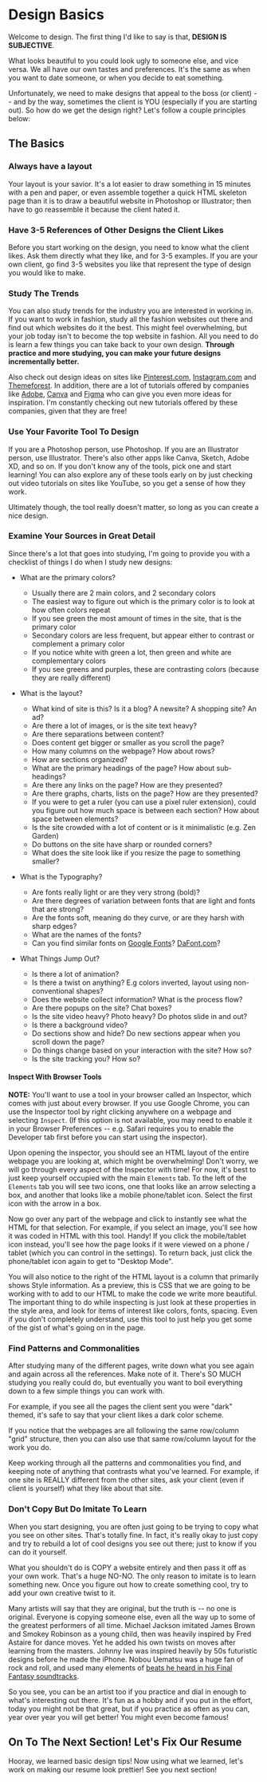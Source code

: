 # Design Basics

Welcome to design.  The first thing I'd like to say is that, **DESIGN IS SUBJECTIVE**.  

What looks beautiful to you could look ugly to someone else, and vice versa.  We all have our own tastes and preferences.   It's the same as when you want to date someone, or when you decide to eat something.  

Unfortunately, we need to make designs that appeal to the boss (or client) -- and by the way, sometimes the client is YOU (especially if you are starting out).  So how do we get the design right?  Let's follow a couple principles below:

## The Basics

### Always have a layout

Your layout is your savior.  It's a lot easier to draw something in 15 minutes with a pen and paper, or even assemble together a quick HTML skeleton page than it is to draw a beautiful website in Photoshop or Illustrator; then have to go reassemble it because the client hated it.   

### Have 3-5 References of Other Designs the Client Likes

Before you start working on the design, you need to know what the client likes.  Ask them directly what they like, and for 3-5 examples.  If you are your own client, go find 3-5 websites you like that represent the type of design you would like to make.   

### Study The Trends

You can also study trends for the industry you are interested in working in.  If you want to work in fashion, study all the fashion websites out there and find out which websites do it the best.  This might feel overwhelming, but your job today isn't to become the top website in fashion.  All you need to do is learn a few things you can take back to your own design.  **Through practice and more studying, you can make your future designs incrementally better.**

Also check out design ideas on sites like [Pinterest.com](https://pinterest.com), [Instagram.com](https://instagram.com) and [Themeforest](https://themeforest.net/).  In addition, there are a lot of tutorials offered by companies like [Adobe](https://adobe.com), [Canva](https://canva.com) and [Figma](https://figma.com) who can give you even more ideas for inspiration.  I'm constantly checking out new tutorials offered by these companies, given that they are free!

### Use Your Favorite Tool To Design

If you are a Photoshop person, use Photoshop.  If you are an Illustrator person, use Illustrator.  There's also other apps like Canva, Sketch, Adobe XD, and so on.  If you don't know any of the tools, pick one and start learning!  You can also explore any of these tools early on by just checking out video tutorials on sites like YouTube, so you get a sense of how they work.

Ultimately though, the tool really doesn't matter, so long as you can create a nice design.

### Examine Your Sources in Great Detail

Since there's a lot that goes into studying, I'm going to provide you with a checklist of things I do when I study new designs:

- What are the primary colors? 
  - Usually there are 2 main colors, and 2 secondary colors
  - The easiest way to figure out which is the primary color is to look at how often colors repeat
  - If you see green the most amount of times in the site, that is the primary color
  - Secondary colors are less frequent, but appear either to contrast or complement a primary color
  - If you notice white with green a lot, then green and white are complementary colors
  - If you see greens and purples, these are contrasting colors (because they are really different)

- What is the layout?
  - What kind of site is this?  Is it a blog? A newsite? A shopping site? An ad?
  - Are there a lot of images, or is the site text heavy?
  - Are there separations between content?
  - Does content get bigger or smaller as you scroll the page?
  - How many columns on the webpage?  How about rows?
  - How are sections organized? 
  - What are the primary headings of the page?  How about sub-headings?
  - Are there any links on the page? How are they presented?
  - Are there graphs, charts, lists on the page?  How are they presented?
  - If you were to get a ruler (you can use a pixel ruler extension), could you figure out how much space is between each section?  How about space between elements?
  - Is the site crowded with a lot of content or is it minimalistic (e.g. Zen Garden)
  - Do buttons on the site have sharp or rounded corners?
  - What does the site look like if you resize the page to something smaller? 

- What is the Typography?
  - Are fonts really light or are they very strong (bold)?
  - Are there degrees of variation between fonts that are light and fonts that are strong?
  - Are the fonts soft, meaning do they curve, or are they harsh with sharp edges?
  - What are the names of the fonts? 
  - Can you find similar fonts on [Google Fonts](https://googlefonts.com)? [DaFont.com](https://www.dafont.com/)?

- What Things Jump Out?
  - Is there a lot of animation?
  - Is there a twist on anything? E.g colors inverted, layout using non-conventional shapes?
  - Does the website collect information?  What is the process flow?
  - Are there popups on the site? Chat boxes?
  - Is the site video heavy?  Photo heavy?  Do photos slide in and out?
  - Is there a background video?
  - Do sections show and hide?  Do new sections appear when you scroll down the page?
  - Do things change based on your interaction with the site?  How so?
  - Is the site tracking you?  How so?

#### Inspect With Browser Tools

**NOTE:** You'll want to use a tool in your browser called an Inspector, which comes with just about every browser.  If you use Google Chrome, you can use the Inspector tool by right clicking anywhere on a webpage and selecting `Inspect`.  (If this option is not available, you may need to enable it in your Browser Preferences -- e.g. Safari requires you to enable the Developer tab first before you can start using the inspector).   

Upon opening the inspector, you should see an HTML layout of the entire webpage you are looking at, which might be overwhelming!  Don't worry, we will go through every aspect of the Inspector with time!  For now, it's best to just keep yourself occupied with the main `Elements` tab.   To the left of the `Elements` tab you will see two icons, one that looks like an arrow selecting a box, and another that looks like a mobile phone/tablet icon.  Select the first icon with the arrow in a box.  

Now go over any part of the webpage and click to instantly see what the HTML for that selection.  For example, if you select an image, you'll see how it was coded in HTML with this tool.  Handy!  If you click the mobile/tablet icon instead, you'll see how the page looks if it were viewed on a phone / tablet (which you can control in the settings).  To return back, just click the phone/tablet icon again to get to "Desktop Mode".

You will also notice to the right of the HTML layout is a column that primarily shows Style information.   As a preview, this is CSS that we are going to be working with to add to our HTML to make the code we write more beautiful.   The important thing to do while inspecting is just look at these properties in the style area, and look for items of interest like colors, fonts, spacing.  Even if you don't completely understand, use this tool to just help you get some of the gist of what's going on in the page.

### Find Patterns and Commonalities

After studying many of the different pages, write down what you see again and again across all the references.  Make note of it.  There's SO MUCH studying you really could do, but eventually you want to boil everything down to a few simple things you can work with.

For example, if you see all the pages the client sent you were "dark" themed, it's safe to say that your client likes a dark color scheme.

If you notice that the webpages are all following the same row/column "grid" structure, then you can also use that same row/column layout for the work you do.

Keep working through all the patterns and commonalities you find, and keeping note of anything that contrasts what you've learned.  For example, if one site is REALLY different from the other sites, ask your client (even if client is yourself) what they like about that site.   

### Don't Copy But Do Imitate To Learn

When you start designing, you are often just going to be trying to copy what you see on other sites.  That's totally fine.  In fact, it's really okay to just copy and try to rebuild a lot of cool designs you see out there; just to know if you can do it yourself.

What you shouldn't do is COPY a website entirely and then pass it off as your own work.  That's a huge NO-NO.  The only reason to imitate is to learn something new.  Once you figure out how to create something cool, try to add your own creative twist to it.  

Many artists will say that they are original, but the truth is -- no one is original.  Everyone is copying someone else, even all the way up to some of the greatest performers of all time.  Michael Jackson imitated James Brown and Smokey Robinson as a young child, then was heavily inspired by Fred Astaire for dance moves.  Yet he added his own twists on moves after learning from the masters.  Johnny Ive was inspired heavily by 50s futuristic designs before he made the iPhone.   Nobou Uematsu was a huge fan of rock and roll, and used many elements of [beats he heard in his Final Fantasy soundtracks](https://www.youtube.com/watch?v=5ITGMYWhfMs). 

So you see, you can be an artist too if you practice and dial in enough to what's interesting out there.  It's fun as a hobby and if you put in the effort, today you might not be that great, but if you practice as often as you can, year over year you will get better!  You might even become famous!

## On To The Next Section! Let's Fix Our Resume

Hooray, we learned basic design tips!  Now using what we learned, let's work on making our resume look prettier!  See you next section!
